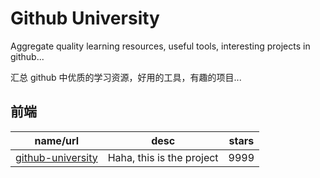 # Github University

Aggregate quality learning resources, useful tools, interesting projects in github...

汇总 github 中优质的学习资源，好用的工具，有趣的项目...

## 前端

| name/url              | desc                      | stars |
| --------------------- | ------------------------- | ----- |
| [github-university]() | Haha, this is the project | 9999  |
